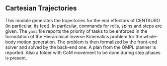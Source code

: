 ## Cartesian Trajectories
This module generates the trajectories for the end effectors of CENTAURO (in particular, its feet). In particular, commands for rolls, spins and steps are given. The `yaml` file reports the priority of tasks to be enforced in the formulation of the Hierarchical Inverse Kinematics problem for the whole-body motion generation. The problem is then formalized by the front-end solver and solved by the back-end one.
A plan from the OMPL planner is reported. Also a folder with CoM movement to be done during step phases is present.
